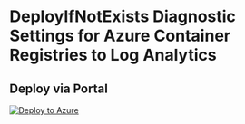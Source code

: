# DeployIfNotExists Diagnostic Settings for Azure Container Registries to Log Analytics


## Deploy via Portal

[![Deploy to Azure](http://azuredeploy.net/deploybutton.png)](https://portal.azure.com/#blade/Microsoft_Azure_Policy/CreatePolicyDefinitionBlade/uri/https%3A%2F%2Fraw.githubusercontent.com%2Fsixtencyber%2FAzure-Policies%2Fmain%2FLog_Analytics%2F_Deploy_Based_On_Resource_Tag%2Fcontainer-registry-to-loganalytics-bytag%2Fdeploy-diagnostic-settings-container-registry-to-loganalytics-bytag.json)

